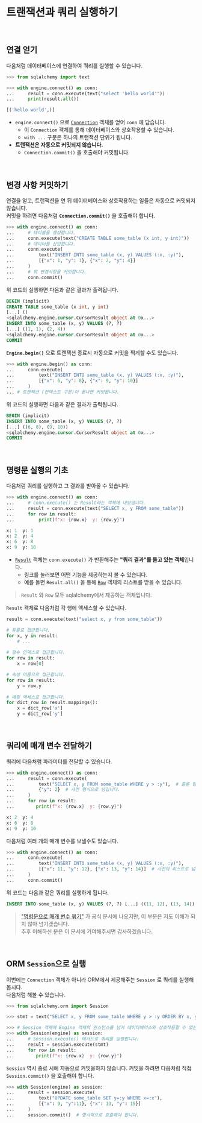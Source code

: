 # 트랜잭션과 쿼리 실행하기

<br>

## 연결 얻기

다음처럼 데이터베이스에 연결하여 쿼리를 실행할 수 있습니다.

```python
>>> from sqlalchemy import text

>>> with engine.connect() as conn:
...     result = conn.execute(text("select 'hello world'"))
...     print(result.all())

[('hello world',)]
```

- `engine.connect()` 으로 [`Connection`](https://docs.sqlalchemy.org/en/14/core/future.html#sqlalchemy.future.Connection) 객체를 얻어 `conn` 에 담습니다.
    - 이 `Connection` 객체를 통해 데이터베이스와 상호작용할 수 있습니다.
    - `with ...` 구문은 하나의 트랜잭션 단위가 됩니다.
- **트랜잭션은 자동으로 커밋되지 않습니다.**
    - `Connection.commit()` 을 호출해야 커밋됩니다.

<br>

## 변경 사항 커밋하기

연결을 얻고, 트랜잭션을 연 뒤 데이터베이스와 상호작용하는 일들은 자동으로 커밋되지 않습니다.  
커밋을 하려면 다음처럼 **`Connection.commit()`** 을 호출해야 합니다.

```python
>>> with engine.connect() as conn:
...     # 테이블을 생성합니다.
...     conn.execute(text("CREATE TABLE some_table (x int, y int)")) 
...     # 데이터를 삽입합니다.
...     conn.execute(
...         text("INSERT INTO some_table (x, y) VALUES (:x, :y)"),
...         [{"x": 1, "y": 1}, {"x": 2, "y": 4}]
...     )
...     # 위 변경사항을 커밋합니다.
...     conn.commit()
```

위 코드의 실행하면 다음과 같은 결과가 출력됩니다.

```sql
BEGIN (implicit)
CREATE TABLE some_table (x int, y int)
[...] ()
<sqlalchemy.engine.cursor.CursorResult object at 0x...>
INSERT INTO some_table (x, y) VALUES (?, ?)
[...] ((1, 1), (2, 4))
<sqlalchemy.engine.cursor.CursorResult object at 0x...>
COMMIT
```

**`Engine.begin()`** 으로 트랜잭션 종료시 자동으로 커밋을 찍게할 수도 있습니다.

```python
>>> with engine.begin() as conn:
...     conn.execute(
...         text("INSERT INTO some_table (x, y) VALUES (:x, :y)"),
...         [{"x": 6, "y": 8}, {"x": 9, "y": 10}]
...     )
... # 트랜잭션 (컨텍스트 구문)이 끝나면 커밋됩니다.
```

위 코드의 실행하면 다음과 같은 결과가 출력됩니다.

```sql
BEGIN (implicit)
INSERT INTO some_table (x, y) VALUES (?, ?)
[...] ((6, 8), (9, 10))
<sqlalchemy.engine.cursor.CursorResult object at 0x...>
COMMIT
```

<br>

## 명령문 실행의 기초

다음처럼 쿼리를 실행하고 그 결과를 받아올 수 있습니다.

```python
>>> with engine.connect() as conn:
...     # conn.execute() 는 Result라는 객체에 내보냅니다.
...     result = conn.execute(text("SELECT x, y FROM some_table"))
...     for row in result:
...         print(f"x: {row.x}  y: {row.y}")

x: 1  y: 1
x: 2  y: 4
x: 6  y: 8
x: 9  y: 10
```

- [`Result`](https://docs.sqlalchemy.org/en/14/core/connections.html#sqlalchemy.engine.Result) 객체는 `conn.execute()` 가 반환해주는 **"쿼리 결과"를 들고 있는 객체**입니다.
    - 링크를 눌러보면 어떤 기능을 제공하는지 볼 수 있습니다.
    - 예를 들면 `Result.all()` 을 통해 [`Row`](https://docs.sqlalchemy.org/en/14/core/connections.html#sqlalchemy.engine.Row) 객체의 리스트를 받을 수 있습니다.

> `Result` 와 `Row` 모두 sqlalchemy에서 제공하는 객체입니다.

`Result` 객체로 다음처럼 각 행에 액세스할 수 있습니다.

```python
result = conn.execute(text("select x, y from some_table"))

# 튜플로 접근합니다.
for x, y in result:
    # ...
    
# 정수 인덱스로 접근합니다.
for row in result:
    x = row[0]

# 속성 이름으로 접근합니다.
for row in result:
    y = row.y
    
# 매핑 액세스로 접근합니다.
for dict_row in result.mappings():
    x = dict_row['x']
    y = dict_row['y']
```

<br>

## 쿼리에 매개 변수 전달하기

쿼리에 다음처럼 파라미터를 전달할 수 있습니다.

```python
>>> with engine.connect() as conn:
...     result = conn.execute(
...         text("SELECT x, y FROM some_table WHERE y > :y"),  # 콜론 형식(:)으로 받습니다.
...         {"y": 2}  # 사전 형식으로 넘깁니다.
...     )
...     for row in result:
...        print(f"x: {row.x}  y: {row.y}")

x: 2  y: 4
x: 6  y: 8
x: 9  y: 10
```

다음처럼 여러 개의 매개 변수를 보낼수도 있습니다.

```python
>>> with engine.connect() as conn:
...     conn.execute(
...         text("INSERT INTO some_table (x, y) VALUES (:x, :y)"),
...         [{"x": 11, "y": 12}, {"x": 13, "y": 14}]  # 사전의 리스트로 넘깁니다.
...     )
...     conn.commit()
```

위 코드는 다음과 같은 쿼리를 실행하게 됩니다.

```sql
INSERT INTO some_table (x, y) VALUES (?, ?) [...] ((11, 12), (13, 14))
```

> ["명령문으로 매개 변수 묶기"](https://docs.sqlalchemy.org/en/14/tutorial/dbapi_transactions.html#bundling-parameters-with-a-statement) 가 공식 문서에 나오지만, 이 부분은 저도 이해가 되지 않아 넘기겠습니다.  
> 추후 이해하신 분은 이 문서에 기여해주시면 감사하겠습니다.

<br>

## ORM `Session`으로 실행

이번에는 `Connection` 객체가 아니라 ORM에서 제공해주는 `Session` 로 쿼리를 실행해봅시다.  
다음처럼 해볼 수 있습니다.

```python
>>> from sqlalchemy.orm import Session

>>> stmt = text("SELECT x, y FROM some_table WHERE y > :y ORDER BY x, y").bindparams(y=6)

>>> # Session 객체에 Engine 객체의 인스턴스를 넘겨 데이터베이스와 상호작용할 수 있는 인스턴스를 얻습니다.
>>> with Session(engine) as session:
...     # Session.execute() 메서드로 쿼리를 실행합니다.
...     result = session.execute(stmt)
...     for row in result:
...        print(f"x: {row.x}  y: {row.y}")
```

`Session` 역시 종료 시에 자동으로 커밋을하지 않습니다. 커밋을 하려면 다음처럼 직접 `Session.commit()` 을 호출해야 합니다.

```python
>>> with Session(engine) as session:
...     result = session.execute(
...         text("UPDATE some_table SET y=:y WHERE x=:x"),
...         [{"x": 9, "y":11}, {"x": 13, "y": 15}]
...     )
...     session.commit()  # 명시적으로 호출해야 합니다.
```

